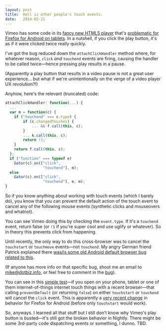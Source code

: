 ```yaml
---
layout: post
title:  Hell is other people's touch events.
date:   2014-02-21
---
```


Vimeo has some code in its [fancy new HTML5 player][player] that's [problematic for Firefox for Android on tablets][bug]. In a nutshell, if you click the play button, it's as if it were clicked twice really quickly.

I've got the bug reduced down the `attachClickHandler` method where, for whatever reason, `click` _and_ `touchend` events are firing, causing the handler to be called twice&mdash;hence pressing play results in a pause.

(Apparently a play button that results in a video pause is not a great user experience... but what if we're unintentionally on the verge of a video player UX revolution?!)

Anyhow, here's the relevant (truncated) code:

``` js
attachClickHandler: function(...) {
  ...
  var m = function(c) {
    if ("touchend" === c.type) {
        if (c.changedTouches) {
            ... && f.call(this, c);
        }
        ... k.call(this, c);
        return !1;
    }
    return f.call(this, c);
  };
  if ("function" === typeof e)
    Gator(c).on(["click",
                 "touchend"], m);
  else
    Gator(c).on(["click",
                 "touchend"], e, m);
}
```

So if you know anything about working with touch events (which I barely do), you know that you can prevent the default action of the touch event to cancel any of the following mouse events (synthetic clicks and mouseovers and whatnot).

You can see Vimeo doing this by checking the `event.type`. If it's a `touchend` event, return false (or `!1` if you're super cool and use uglify or whatever). So in theory this prevents click from happening.

Until recently, the only way to do this cross-browser was to cancel the `touchstart` or `touchmove` events&mdash;not `touchend`. My angry German friend Patrick explained there [was/is some old Android default browser bug related to this][pat].

(If anyone has more info on that specific bug, shoot me an email to mike@dotbiz.info, or feel free to comment in the [bug][bug]).

You can see in this [simple test][test]&mdash;if you open on your phone, tablet or one of them internet-of-things internet touch things with a recent browser&mdash;that calling `preventDefault` (or returning `false`) on either `touchstart` or `touchend` will cancel the `click` event. This is apparently a [very recent change][change] in behavior for Firefox for Android (before only `touchstart` would work).

So, anyways. I learned all that stuff but I still don't know why Vimeo's play button is busted&mdash;it's still got the broken behavior in Nightly. There might be some 3rd-party code dispatching events or something, I dunno. TBD.

[player]: http://vimeo.com/blog/post:606
[bug]: https://bugzilla.mozilla.org/show_bug.cgi?id=966919
[pat]: https://twitter.com/patrick_h_lauke/status/436629251207725056
[test]: https://miketaylr.com/bzla/touchend.html
[change]: https://bugzilla.mozilla.org/show_bug.cgi?id=966919#c21